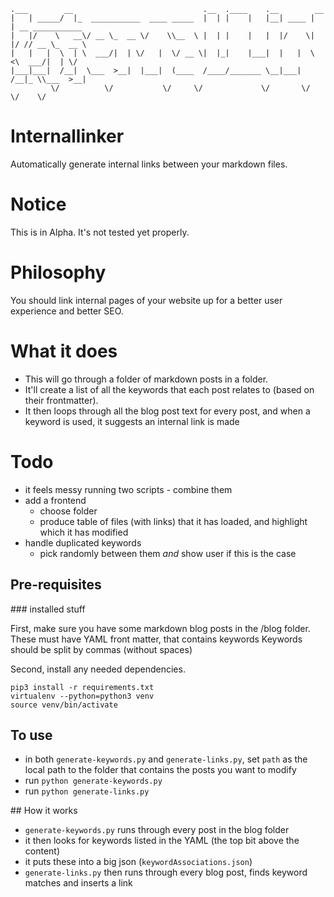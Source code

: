 ```
.___        __                             .__  .____    .__        __                 
|   | _____/  |_  ___________  ____ _____  |  | |    |   |__| ____ |  | __ ___________ 
|   |/    \   __\/ __ \_  __ \/    \\__  \ |  | |    |   |  |/    \|  |/ // __ \_  __ \
|   |   |  \  | \  ___/|  | \/   |  \/ __ \|  |_|    |___|  |   |  \    <\  ___/|  | \/
|___|___|  /__|  \___  >__|  |___|  (____  /____/_______ \__|___|  /__|_ \\___  >__|   
         \/          \/           \/     \/             \/       \/     \/    \/              
```
# Internallinker

Automatically generate internal links between your markdown files.

# Notice

This is in Alpha. It's not tested yet properly.

# Philosophy

You should link internal pages of your website up for a better user experience and better SEO.

# What it does

* This will go through a folder of markdown posts in a folder.
* It'll create a list of all the keywords that each post relates to (based on their frontmatter).
* It then loops through all the blog post text for every post, and when a keyword is used, it suggests an internal link is made

# Todo

* it feels messy running two scripts - combine them
* add a frontend
  * choose folder
  * produce table of files (with links) that it has loaded, and highlight which it has modified
* handle duplicated keywords
  * pick randomly between them *and* show user if this is the case

## Pre-requisites

### installed stuff

First, make sure you have some markdown blog posts in the /blog folder.
These must have YAML front matter, that contains keywords
Keywords should be split by commas (without spaces)

Second, install any needed dependencies.

```
pip3 install -r requirements.txt
virtualenv --python=python3 venv
source venv/bin/activate
```
## To use

- in both `generate-keywords.py` and `generate-links.py`, set `path` as the local path to the folder that contains the posts you want to modify
- run `python generate-keywords.py`
- run `python generate-links.py`

## How it works

- `generate-keywords.py` runs through every post in the blog folder
- it then looks for keywords listed in the YAML (the top bit above the content)
- it puts these into a big json (`keywordAssociations.json`)
- `generate-links.py` then runs through every blog post, finds keyword matches and inserts a link